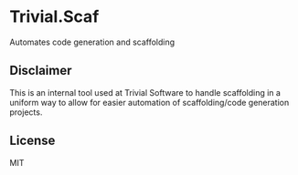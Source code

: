 # Trivial.Scaf
Automates code generation and scaffolding

## Disclaimer
This is an internal tool used at Trivial Software to handle scaffolding in a uniform way to allow for easier automation of scaffolding/code generation projects.

## License
MIT